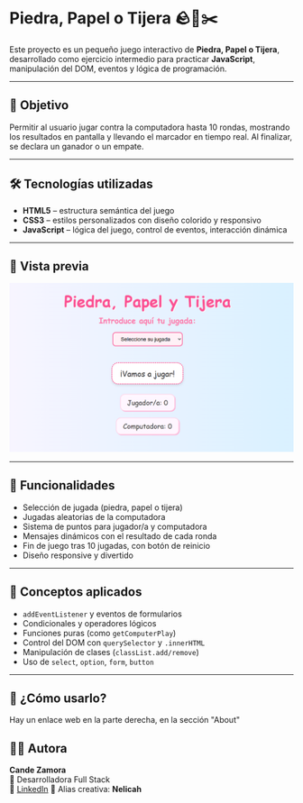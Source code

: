 # Piedra, Papel o Tijera 🪨📄✂️

Este proyecto es un pequeño juego interactivo de **Piedra, Papel o Tijera**, desarrollado como ejercicio intermedio para practicar **JavaScript**, manipulación del DOM, eventos y lógica de programación.

---

## 🎯 Objetivo

Permitir al usuario jugar contra la computadora hasta 10 rondas, mostrando los resultados en pantalla y llevando el marcador en tiempo real. Al finalizar, se declara un ganador o un empate.

---

## 🛠️ Tecnologías utilizadas

- **HTML5** – estructura semántica del juego
- **CSS3** – estilos personalizados con diseño colorido y responsivo
- **JavaScript** – lógica del juego, control de eventos, interacción dinámica

---

## 📸 Vista previa

![screenshot](./screenshot.png)

---

## 🚀 Funcionalidades

- Selección de jugada (piedra, papel o tijera)
- Jugadas aleatorias de la computadora
- Sistema de puntos para jugador/a y computadora
- Mensajes dinámicos con el resultado de cada ronda
- Fin de juego tras 10 jugadas, con botón de reinicio
- Diseño responsive y divertido

---

## 🧠 Conceptos aplicados

- `addEventListener` y eventos de formularios
- Condicionales y operadores lógicos
- Funciones puras (como `getComputerPlay`)
- Control del DOM con `querySelector` y `.innerHTML`
- Manipulación de clases (`classList.add/remove`)
- Uso de `select`, `option`, `form`, `button`

---

## 📝 ¿Cómo usarlo?

Hay un enlace web en la parte derecha, en la sección "About"

## 👩‍💻 Autora

**Cande Zamora**  
💼 Desarrolladora Full Stack  
🔗 [LinkedIn](www.linkedin.com/in/cande-zamora-125301349)
🎨 Alias creativa: **Nelicah**
